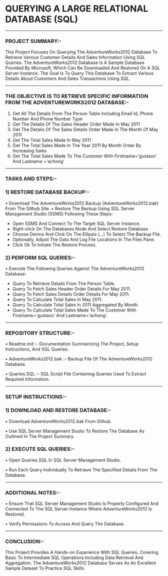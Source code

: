# QUERYING A LARGE RELATIONAL DATABASE (SQL)
________________________________________
### PROJECT SUMMARY:-

This Project Focuses On Querying The AdventureWorks2012 Database To Retrieve Various Customer Details And Sales Information Using SQL Queries. The AdventureWorks2012 Database Is A Sample Database Provided By Microsoft, Which Can Be Downloaded And Restored On A SQL Server Instance. The Goal Is To Query This Database To Extract Various Details About Customers And Sales Transactions Using SQL.
________________________________________
### THE OBJECTIVE IS TO RETRIEVE SPECIFIC INFORMATION FROM THE ADVENTUREWORKS2012 DATABASE:-

1) Get All The Details From The Person Table Including Email Id, Phone Number And Phone Number Type
2) Get The Details Of The Sales Header Order Made In May 2011
3) Get The Details Of The Sales Details Order Made In The Month Of May 2011
4) Get The Total Sales Made In May 2011
5) Get The Total Sales Made In The Year 2011 By Month Order By Increasing Sales
6) Get The Total Sales Made To The Customer With Firstname='gustavo' And Lastname ='achong'
________________________________________
### TASKS AND STEPS:-
### 1) RESTORE DATABASE BACKUP:-
•	Download The AdventureWorks2012 Backup (AdventureWorks2012.bak) From The Github Site.
•	Restore The Backup Using SQL Server Management Studio (SSMS) Following These Steps:
- Open SSMS And Connect To The Target SQL Server Instance.
- Right-click On The Databases Node And Select Restore Database.
- Choose Device And Click On The Ellipsis (...) To Select The Backup File.
- Optionally, Adjust The Data And Log File Locations In The Files Pane.
- Click Ok To Initiate The Restore Process.

### 2) PERFORM SQL QUERIES:-
•	Execute The Following Queries Against The AdventureWorks2012 Database:
- Query To Retrieve Details From The Person Table.
- Query To Fetch Sales Header Order Details For May 2011.
- Query To Fetch Sales Details Order Details For May 2011.
- Query To Calculate Total Sales In May 2011.
- Query To Calculate Total Sales In 2011 Aggregated By Month.
- Query To Calculate Total Sales Made To The Customer With Firstname='gustavo' And Lastname='achong'.
________________________________________
### REPOSITORY STRUCTURE:-
•	Readme.md :- Documentation Summarizing The Project, Setup Instructions, And SQL Queries.

•	AdventureWorks2012.bak :- Backup File Of The AdventureWorks2012 Database.

•	Queries.SQL :- SQL Script File Containing Queries Used To Extract Required Information.
________________________________________
### SETUP INSTRUCTIONS:-
### 1)	DOWNLOAD AND RESTORE DATABASE:-
•	Download AdventureWorks2012.bak From Github.

•	Use SQL Server Management Studio To Restore The Database As Outlined In The Project Summary.

### 2)	EXECUTE SQL QUERIES:-
•	Open Queries.SQL In SQL Server Management Studio.

•	Run Each Query Individually To Retrieve The Specified Details From The Database.
________________________________________
### ADDITIONAL NOTES:-
•	Ensure That SQL Server Management Studio Is Properly Configured And Connected To The SQL Server Instance Where AdventureWorks2012 Is Restored.

•	Verify Permissions To Access And Query The Database.
________________________________________
### CONCLUSION:-

This Project Provides A Hands-on Experience With SQL Queries, Covering Basic To Intermediate SQL Operations Including Data Retrieval And Aggregation. The AdventureWorks2012 Database Serves As An Excellent Sample Dataset To Practice SQL Skills.

